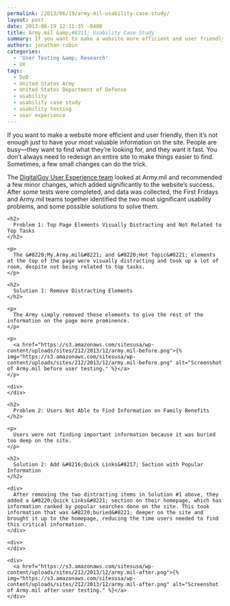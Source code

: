 ```yaml
---
permalink: /2013/06/19/army-mil-usability-case-study/
layout: post
date: 2013-06-19 12:11:35 -0400
title: Army.mil &amp;#8211; Usability Case Study
summary: If you want to make a website more efficient and user friendly, then it&rsquo;s not enough just to have your most valuable information on the site. People are busy&mdash;they want to find what they&rsquo;re looking for, and they want it fast. You don&rsquo;t always need to redesign an entire site to make things easier to
authors: jonathan-rubin
categories:
  - 'User Testing &amp; Research'
  - UX
tags:
  - DoD
  - United States Army
  - United States Department of Defense
  - usability
  - usability case study
  - usability testing
  - user experience
---
```


If you want to make a website more efficient and user friendly, then it’s not enough just to have your most valuable information on the site. People are busy—they want to find what they’re looking for, and they want it fast. You don’t always need to redesign an entire site to make things easier to find. Sometimes, a few small changes can do the trick.

<div id="content-area">
  <div id="node-9242">
    <div>
      The <a title="User Experience Program" href="https://www.WHATEVER/resources/user-experience-program/">DigitalGov User Experience team</a> looked at Army.mil and recommended a few minor changes, which added significantly to the website’s success. After some tests were completed, and data was collected, the First Fridays and Army.mil teams together identified the two most significant usability problems, and some possible solutions to solve them.
    </div>
    
    <h2>
      Problem 1: Top Page Elements Visually Distracting and Not Related to Top Tasks
    </h2>
    
    <p>
      The &#8220;My.Army.mil&#8221; and &#8220;Hot Topic&#8221; elements at the top of the page were visually distracting and took up a lot of room, despite not being related to top tasks.
    </p>
    
    <h2>
      Solution 1: Remove Distracting Elements
    </h2>
    
    <p>
      The Army simply removed these elements to give the rest of the information on the page more prominence.
    </p>
    
    <p>
      <a href="https://s3.amazonaws.com/sitesusa/wp-content/uploads/sites/212/2013/12/army.mil-before.png">{% img="https://s3.amazonaws.com/sitesusa/wp-content/uploads/sites/212/2013/12/army.mil-before.png" alt="Screenshot of Army.mil before user testing." %}</a>
    </p>
    
    <div>
    </div>
    
    <h2>
      Problem 2: Users Not Able to Find Information on Family Benefits
    </h2>
    
    <p>
      Users were not finding important information because it was buried too deep on the site.
    </p>
    
    <h2>
      Solution 2: Add &#8216;Quick Links&#8217; Section with Popular Information
    </h2>
    
    <div>
      After removing the two distracting items in Solution #1 above, they added a &#8220;Quick Links&#8221; section on their homepage, which has information ranked by popular searches done on the site. This took information that was &#8220;buried&#8221; deeper on the site and brought it up to the homepage, reducing the time users needed to find this critical information.
    </div>
    
    <div>
    </div>
    
    <div>
      <a href="https://s3.amazonaws.com/sitesusa/wp-content/uploads/sites/212/2013/12/army.mil-after.png">{% img="https://s3.amazonaws.com/sitesusa/wp-content/uploads/sites/212/2013/12/army.mil-after.png" alt="Screenshot of Army.mil after user testing." %}</a>
    </div>
  </div>
</div>